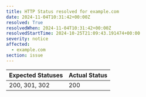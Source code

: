 ```yaml
---
title: HTTP Status resolved for example.com
date: 2024-11-04T10:31:42+00:00Z
resolved: True
resolvedWhen: 2024-11-04T10:31:42+00:00Z
resolvedStartTime: 2024-10-25T21:09:43.191474+00:00
severity: notice
affected:
  - example.com
section: issue
---
```


| Expected Statuses | Actual Status  |
|-------------------|----------------|
| 200, 301, 302 | 200 |
